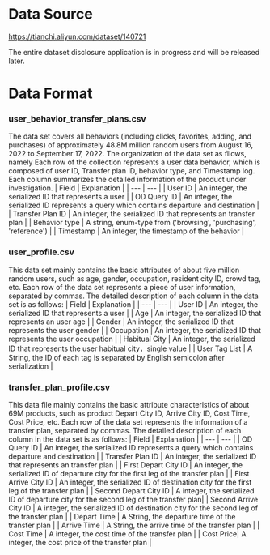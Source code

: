 # Data Source

https://tianchi.aliyun.com/dataset/140721

The entire dataset disclosure application is in progress and will be released later.

# Data Format

### user_behavior_transfer_plans.csv
The data set covers all behaviors (including clicks, favorites, adding, and purchases) of approximately 48.8M million random users from August 16, 2022 to September 17, 2022. The organization of the data set as fllows, namely Each row of the collection represents a user data behavior, which is composed of user ID, Transfer plan ID, behavior type, and Timestamp log. Each column summarizes the detailed information of the product under investigation.
| Field | Explanation |
| --- | --- |
| User ID | An integer, the serialized ID that represents a user |
| OD Query ID | An integer, the serialized ID represents a query which contains departure and destination |
| Transfer Plan ID | An integer, the serialized ID that represents an transfer plan |
| Behavior type | A string, enum-type from ('browsing', 'purchasing', 'reference') |
| Timestamp | An integer, the timestamp of the behavior |


### user_profile.csv
This data set mainly contains the basic attributes of about five million random users, such as age, gender, occupation, resident city ID, crowd tag, etc. Each row of the data set represents a piece of user information, separated by commas. The detailed description of each column in the data set is as follows:
| Field | Explanation |
| --- | --- |
| User ID | An integer, the serialized ID that represents a user |
| Age | An integer, the serialized ID that represents an user age |
| Gender | An integer, the serialized ID that represents the user gender |
| Occupation | An integer, the serialized ID that represents the user occupation |
| Habitual City | An integer, the serialized ID that represents the user habitual city，single value |
| User Tag List | A String, the ID of each tag is separated by English semicolon after serialization |

### transfer_plan_profile.csv
This data file mainly contains the basic attribute characteristics of about 69M products, such as product Depart City ID, Arrive City ID, Cost Time, Cost Price, etc. Each row of the data set represents the information of a transfer plan, separated by commas. The detailed description of each column in the data set is as follows:
| Field | Explanation |
| --- | --- |
| OD Query ID | An integer, the serialized ID represents a query which contains departure and destination |
| Transfer Plan ID | An integer, the serialized ID that represents an transfer plan |
| First Depart City ID | An integer, the serialized ID of departure city for the first leg of the transfer plan |
| First Arrive City ID | An integer, the serialized ID of destination city for the first leg of the transfer plan |
| Second Depart City ID | A integer, the serialized ID of departure city for the second leg of the transfer plan|
| Second Arrive City ID | A integer, the serialized ID of destination city for the second leg of the transfer plan |
| Depart Time | A String, the departure time of the transfer plan |
| Arrive Time | A String, the arrive time of the transfer plan |
| Cost Time | A integer, the cost time of the transfer plan |
| Cost Price| A integer, the cost price of the transfer plan |

